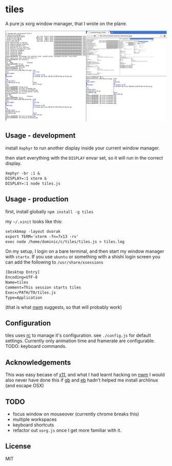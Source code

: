 # tiles

A pure js xorg window manager, that I wrote on the plane.

![screenshot](./screenshot.jpg)

## Usage - development

install `Xephyr` to run another display inside your current window manager.

then start everything with the `DISPLAY` envar set,
so it will run in the correct display.

```
Xephyr -br :1 &
DISPLAY=:1 xterm &
DISPLAY=:1 node tiles.js
```

## Usage - production

first, install globally `npm install -g tiles`

my `~/.xinit` looks like this:

```
setxkbmap -layout dvorak
export TERM='xterm -fn=7x13 -rv'
exec node /home/dominic/c/tiles/tiles.js > tiles.log
```

On my setup, I login on a bare terminal, and then start my window manager with `startx`.
If you use `ubuntu` or something with a shishi login screen you can add the following to
`/usr/share/xsessions`

```
[Desktop Entry]
Encoding=UTF-8
Name=tiles
Comment=This session starts tiles
Exec=/PATH/TO/tiles.js
Type=Application
```
(that is what [nwm](https://github.com/mixu/nwm) suggests, so that will probably work)

## Configuration

tiles uses [rc](https://github.com/dominictarr/rc) to manage it's configuration.
see `./config.js` for default settings. Currently only animation time and framerate
are configurable. TODO: keyboard commands.

## Acknowledgements

This was easy becase of [x11](http://ghub.io/x11),
and what I had learnt hacking on [nwm](https://github.com/mixu/nwm)
I would also never have done this if [gb](http://gwenbell.com) and [eb](http://evbogue.com/)
hadn't helped me install archlinux (and escape OSX)

## TODO

* focus window on mouseover (currently chrome breaks this)
* multiple workspaces
* keyboard shortcuts
* refactor out `xorg.js` once I get more familiar with it.

## License

MIT
